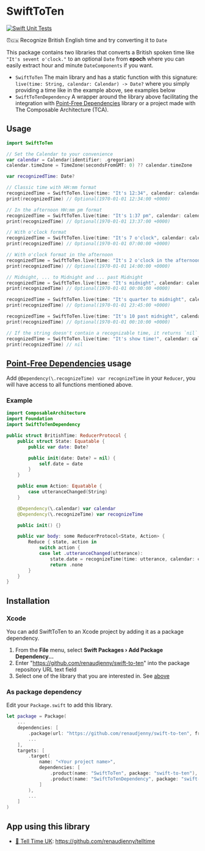 # SwiftToTen

[![Swift Unit Tests](https://github.com/renaudjenny/swift-to-ten/actions/workflows/swift.yml/badge.svg)](https://github.com/renaudjenny/swift-to-ten/actions/workflows/swift.yml)

⏰🇬🇧 Recognize British English time and try converting it to `Date`

This package contains two libraries that converts a British spoken time like `"It's sevent o'clock."` to an optional `Date` from **epoch** where you can easily extract hour and minute `DateComponents` if you want.

* `SwiftToTen` The main library and has a static function with this signature: `live(time: String, calendar: Calendar) -> Date?` where you simply providing a time like in the example above, see examples below
* `SwiftToTenDependency` A wrapper around the library above facilitating the integration with [Point-Free Dependencies](https://github.com/pointfreeco/swift-dependencies) library or a project made with The Composable Architecture (TCA).

## Usage

```swift
import SwiftToTen

// Set the Calendar to your convenience
var calendar = Calendar(identifier: .gregorian)
calendar.timeZone = TimeZone(secondsFromGMT: 0) ?? calendar.timeZone

var recognizedTime: Date?

// Classic time with HH:mm format
recognizedTime = SwiftToTen.live(time: "It's 12:34", calendar: calendar)
print(recognizedTime) // Optional(1970-01-01 12:34:00 +0000)

// In the afternoon HH:mm pm format
recognizedTime = SwiftToTen.live(time: "It's 1:37 pm", calendar: calendar)
print(recognizedTime) // Optional(1970-01-01 13:37:00 +0000)

// With o'clock format
recognizedTime = SwiftToTen.live(time: "It's 7 o'clock", calendar: calendar)
print(recognizedTime) // Optional(1970-01-01 07:00:00 +0000)

// With o'clock format in the afternoon
recognizedTime = SwiftToTen.live(time: "It's 2 o'clock in the afternoon", calendar: calendar)
print(recognizedTime) // Optional(1970-01-01 14:00:00 +0000)

// Midnight, ... to Midnight and ... past Midnight
recognizedTime = SwiftToTen.live(time: "It's midnight", calendar: calendar)
print(recognizedTime) // Optional(1970-01-01 00:00:00 +0000)

recognizedTime = SwiftToTen.live(time: "It's quarter to midnight", calendar: calendar)
print(recognizedTime) // Optional(1970-01-01 23:45:00 +0000)

recognizedTime = SwiftToTen.live(time: "It's 10 past midnight", calendar: calendar)
print(recognizedTime) // Optional(1970-01-01 00:10:00 +0000)

// If the string doesn't contain a recognizable time, it returns `nil`
recognizedTime = SwiftToTen.live(time: "It's show time!", calendar: calendar)
print(recognizedTime) // nil
```

## [Point-Free Dependencies](https://github.com/pointfreeco/swift-dependencies) usage

Add `@Dependency(\.recognizeTime) var recognizeTime` in your `Reducer`, you will have access to all functions mentioned above.

### Example

```swift
import ComposableArchitecture
import Foundation
import SwiftToTenDependency

public struct BritishTime: ReducerProtocol {
    public struct State: Equatable {
        public var date: Date?

        public init(date: Date? = nil) {
            self.date = date
        }
    }

    public enum Action: Equatable {
        case utteranceChanged(String)
    }

    @Dependency(\.calendar) var calendar
    @Dependency(\.recognizeTime) var recognizeTime

    public init() {}

    public var body: some ReducerProtocol<State, Action> {
        Reduce { state, action in
            switch action {
            case let .utteranceChanged(utterance):
                state.date = recognizeTime(time: utterance, calendar: calendar)
                return .none
        }
    }
}
```

## Installation

### Xcode

You can add SwiftToTen to an Xcode project by adding it as a package dependency.

1. From the **File** menu, select **Swift Packages › Add Package Dependency...**
2. Enter "https://github.com/renaudjenny/swift-to-ten" into the package repository URL text field
3. Select one of the library that you are interested in. See [above](#swifttoten)

### As package dependency

Edit your `Package.swift` to add this library.

```swift
let package = Package(
    ...
    dependencies: [
        .package(url: "https://github.com/renaudjenny/swift-to-ten", from: "1.2.0"),
        ...
    ],
    targets: [
        .target(
            name: "<Your project name>",
            dependencies: [
                .product(name: "SwiftToTen", package: "swift-to-ten"), // <-- Basic version
                .product(name: "SwiftToTenDependency", package: "swift-to-ten"), // <-- Point-Free Dependencies library wrapper
            ]
        ),
        ...
    ]
)
```

## App using this library

* [📲 Tell Time UK](https://apps.apple.com/gb/app/tell-time-uk/id1496541173): https://github.com/renaudjenny/telltime
